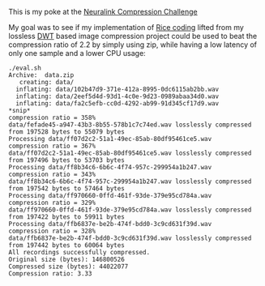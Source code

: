 This is my poke at the [Neuralink Compression Challenge](https://content.neuralink.com/compression-challenge/README.html)

My goal was to see if my implementation of [Rice coding](https://en.wikipedia.org/wiki/Golomb_coding#Rice_coding) lifted from my lossless [DWT](https://github.com/xdsopl/dwt) based image compression project could be used to beat the compression ratio of 2.2 by simply using zip, while having a low latency of only one sample and a lower CPU usage:

```
./eval.sh
Archive:  data.zip
   creating: data/
  inflating: data/102b47d9-371e-412a-8995-0dc6115ab2bb.wav
  inflating: data/2eef5d4d-93d1-4c0e-9d23-0989abaa34d0.wav
  inflating: data/fa2c5efb-cc0d-4292-ab99-91d345cf17d9.wav
*snip*
compression ratio = 358%
data/fefade45-a947-43b3-8b55-578b1c7c74ed.wav losslessly compressed from 197528 bytes to 55079 bytes
Processing data/ff07d2c2-51a1-49ec-85ab-80df95461ce5.wav
compression ratio = 367%
data/ff07d2c2-51a1-49ec-85ab-80df95461ce5.wav losslessly compressed from 197496 bytes to 53703 bytes
Processing data/ff8b34c6-6b6c-4f74-957c-299954a1b247.wav
compression ratio = 343%
data/ff8b34c6-6b6c-4f74-957c-299954a1b247.wav losslessly compressed from 197542 bytes to 57464 bytes
Processing data/ff970660-0ffd-461f-93de-379e95cd784a.wav
compression ratio = 329%
data/ff970660-0ffd-461f-93de-379e95cd784a.wav losslessly compressed from 197422 bytes to 59911 bytes
Processing data/ffb6837e-be2b-474f-bdd0-3c9cd631f39d.wav
compression ratio = 328%
data/ffb6837e-be2b-474f-bdd0-3c9cd631f39d.wav losslessly compressed from 197442 bytes to 60064 bytes
All recordings successfully compressed.
Original size (bytes): 146800526
Compressed size (bytes): 44022077
Compression ratio: 3.33
```
